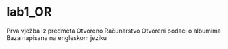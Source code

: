 # lab1_OR
Prva vježba iz predmeta Otvoreno Računarstvo
Otvoreni podaci o albumima
Baza napisana na engleskom jeziku

